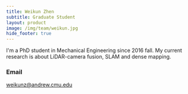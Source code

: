 ```yaml
---
title: Weikun Zhen
subtitle: Graduate Student
layout: product
image: /img/team/weikun.jpg
hide_footer: true
---
```


I'm a PhD student in Mechanical Engineering since 2016 fall. My current research is about LiDAR-camera fusion, SLAM and dense mapping.

### Email
weikunz@andrew.cmu.edu
